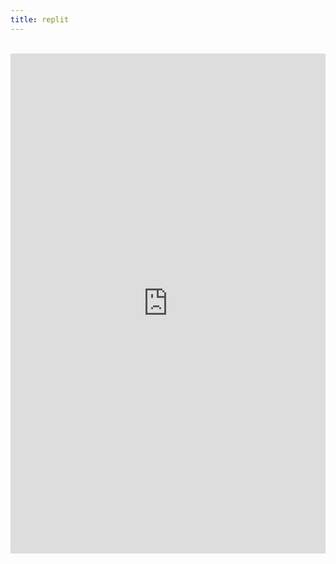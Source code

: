 ```yaml
---
title: replit
---
```


<br>

<center><iframe frameborder="0" width="100%" height="800px" src="https://replit.com/@linltl135135/lindaliu1202?lite=true#main.py"></center>
 

